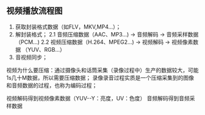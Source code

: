 ## 视频播放流程图
1. 获取封装格式数据（如FLV，MKV,MP4...）；
2. 解封装格式；
    2.1 音频压缩数据（AAC、MP3...) -> 音频解码 -> 音频采样数据（PCM...)
    2.2 视频压缩数据（H.264、MPEG2...) -> 视频解码 -> 视频像素数据 （YUV、RGB...）
3. 音视频同步；

视频为什么要压缩：通过摄像头和话筒采集（录像过程中）生产的数据较大，可能1s几十M数据，所以需要压缩数据；
录像录音过程实质是一个压缩采集到的图像和音频数据的过程，也称为编码过程；

视频解码得到视频像素数据（YUV--Y：亮度，UV：色度）
音频解码得到音频采样数据

























